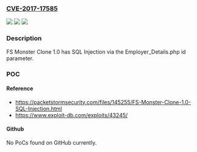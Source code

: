 ### [CVE-2017-17585](https://cve.mitre.org/cgi-bin/cvename.cgi?name=CVE-2017-17585)
![](https://img.shields.io/static/v1?label=Product&message=n%2Fa&color=blue)
![](https://img.shields.io/static/v1?label=Version&message=n%2Fa&color=blue)
![](https://img.shields.io/static/v1?label=Vulnerability&message=n%2Fa&color=brighgreen)

### Description

FS Monster Clone 1.0 has SQL Injection via the Employer_Details.php id parameter.

### POC

#### Reference
- https://packetstormsecurity.com/files/145255/FS-Monster-Clone-1.0-SQL-Injection.html
- https://www.exploit-db.com/exploits/43245/

#### Github
No PoCs found on GitHub currently.

